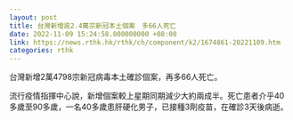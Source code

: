 ```yaml
---
layout: post
title: 台灣新增逾2.4萬宗新冠本土個案　多66人死亡
date: 2022-11-09 15:24:58.000000000 +08:00
link: https://news.rthk.hk/rthk/ch/component/k2/1674861-20221109.htm
categories: rthk
---
```


台灣新增2萬4798宗新冠病毒本土確診個案，再多66人死亡。

流行疫情指揮中心說，新增個案較上星期同期減少大約兩成半。死亡患者介乎40多歲至90多歲，一名40多歲患肝硬化男子，已接種3劑疫苗，在確診3天後病逝。
